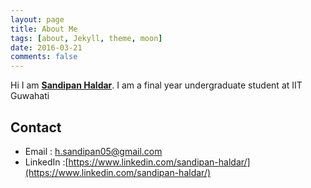 ```yaml
---
layout: page
title: About Me
tags: [about, Jekyll, theme, moon]
date: 2016-03-21
comments: false
---
```


Hi I am <a href="http://sandipanhaldar.me"><b>Sandipan Haldar</b></a>. I am a final year undergraduate student at IIT Guwahati



## Contact
* Email : h.sandipan05@gmail.com
* LinkedIn :[https://www.linkedin.com/sandipan-haldar/](https://www.linkedin.com/sandipan-haldar/)
